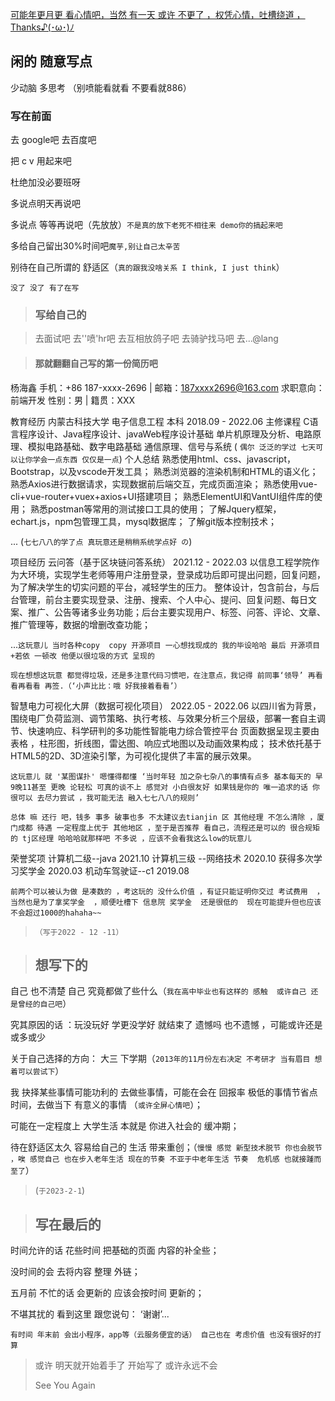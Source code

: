  [可能年更月更 看心情吧，当然 有一天 或许 不更了 ，权凭心情，吐槽绕道 ，Thanks♪(･ω･)ﾉ](https://yhx825.gitee.io/superdemo/#/)

## 闲的 随意写点

 少动脑 多思考 （别喷能看就看 不要看就886）

### 写在前面

去 google吧  去百度吧  

把 c v 用起来吧

杜绝加没必要班呀

多说点明天再说吧

多说点 等等再说吧（先放放）`不是真的放下老死不相往来 demo你的搞起来吧`

多给自己留出30%时间吧`魔芋,别让自己太辛苦`

别待在自己所谓的 舒适区（`真的跟我没啥关系 I think, I just think`）

`没了 没了 有了在写 `



> ### 写给自己的

> 去面试吧 去''喷'hr吧 去互相放鸽子吧 
> 去骑驴找马吧 去...@lang



> #### 那就翻翻自己写的第一份简历吧

杨海鑫
手机：+86 187-xxxx-2696 | 邮箱：187xxxx2696@163.com
求职意向： 前端开发 
性别：男 | 籍贯：XXX

教育经历
内蒙古科技大学
电子信息工程
本科
2018.09 - 2022.06
主修课程
C语言程序设计、Java程序设计、javaWeb程序设计基础
单片机原理及分析、电路原理、模拟电路基础、数字电路基础
通信原理、信号与系统  ( `偶尔 泛泛的学过 七天可以让你学会一点东西 仅仅是一点`)
个人总结
熟悉使用html、css、javascript，Bootstrap，以及vscode开发工具；
熟悉浏览器的渲染机制和HTML的语义化；
熟悉Axios进行数据请求，实现数据前后端交互，完成页面渲染；
熟悉使用vue-cli+vue-router+vuex+axios+UI搭建项目；
熟悉ElementUI和VantUI组件库的使用；
熟悉postman等常用的测试接口工具的使用；
了解Jquery框架，echart.js，npm包管理工具，mysql数据库；
了解git版本控制技术；

...  (`七七八八的学了点 真玩意还是稍稍系统学点好 の`)

项目经历
云问答（基于区块链问答系统）
2021.12 - 2022.03
以信息工程学院作为大环境，实现学生老师等用户注册登录，登录成功后即可提出问题，回复问题，为了解决学生的切实问题的平台，减轻学生的压力。
整体设计，包含前台，与后台管理，前台主要实现登录、注册、搜索、个人中心、提问、回复问题、每日文案、推广、公告等诸多业务功能；后台主要实现用户、标签、问答、评论、文章、推广管理等，数据的增删改查功能；

...`这玩意儿 当时各种copy  copy 开源项目 一心想找现成的 我的毕设哈哈 最后 开源项目+若依 一顿改 他便以很垃圾的方式 呈现的 `

`现在想想这玩意 都觉得垃圾，还是多注意代码习惯吧，在注意点，我记得 前同事‘领导’ 再看看再看看 再签.（‘小声比比：哦 好我接着看看’） `



智慧电力可视化大屏（数据可视化项目）
2022.05 - 2022.06
以四川省为背景，围绕电厂负荷监测、调节策略、执行考核、与效果分析三个层级，部署一套自主调节、快速响应、科学研判的多功能性智能电力综合管控平台
页面数据呈现主要由 表格 ，柱形图，折线图，雷达图、响应式地图以及动画效果构成；
技术依托基于HTML5的2D、3D渲染引擎，为可视化提供了丰富的展示效果。

`这玩意儿 就 '某图谋扑' 嗯懂得都懂 ‘当时年轻 加之杂七杂八的事情有点多 基本每天的 早9晚11甚至 更晚 论轻松 可真的谈不上 感觉对 小白很友好 如果钱是你的 唯一追求的话 你很可以 去尽力尝试 ，我可能无法 融入七七八八的规则’`

`总体 嘛 还行 吧，钱多 事多 破事也多 不太建议去tianjin 区 其他经理 不怎么清除 ，厦门成都 待遇 一定程度上优于 其他地区 ，至于是否推荐 看自己，流程还是可以的 很合规矩的 tj区经理 哈哈哈就那样吧 不多说 ，应该不会看我这么low的玩意儿`

荣誉奖项
计算机二级--java
2021.10
计算机三级 --网络技术
2020.10
获得多次学习奖学金
2020.03
机动车驾驶证--c1
2019.08

`前两个可以被认为做 是凑数的 ，考这玩的 没什么价值 ，有证只能证明你交过 考试费用  ，当然也是为了拿奖学金  ，顺便吐槽下 信息院 奖学金  还是很低的  现在可能提升但也应该不会超过1000的hahaha~~`



> `（写于2022 - 12 -11）`



> ## 想写下的

自己 也不清楚 自己 究竟都做了些什么（`我在高中毕业也有这样的 感触  或许自己 还是曾经的自己吧`）

究其原因的话  ：玩没玩好 学更没学好 就结束了 遗憾吗 也不遗憾 ，可能或许还是或多或少 

关于自己选择的方向： 大三 下学期（`2013年的11月份左右决定 不考研才 当有眉目 想着可以尝试下`）

我  抉择某些事情可能功利的 去做些事情，可能在会在 回报率 极低的事情节省点时间，去做当下 有意义的事情 （`或许全屏心情吧`）； 

可能在一定程度上 大学生活 本就是 你进入社会的 缓冲期；

待在舒适区太久 容易给自己的 生活 带来重创；（`慢慢 感觉 新型技术脱节 你也会脱节 ，唉 感觉自己 也在步入老年生活 现在的节奏 不亚于中老年生活 节奏  危机感 也就接踵而至了`）

> (`于2023-2-1`)





> ## 写在最后的

时间允许的话 花些时间 把基础的页面 内容的补全些；

没时间的会 去将内容 整理 外链；

五月前 不忙的话 会更新的 应该会按时间 更新的；

不堪其扰的 看到这里  跟您说句： ‘谢谢’...

`有时间 年末前 会出小程序，app等（云服务便宜的话） 自己也在 考虑价值 也没有很好的打算 `



> 或许 明天就开始着手了  开始写了 或许永远不会   
>
> See You Again

